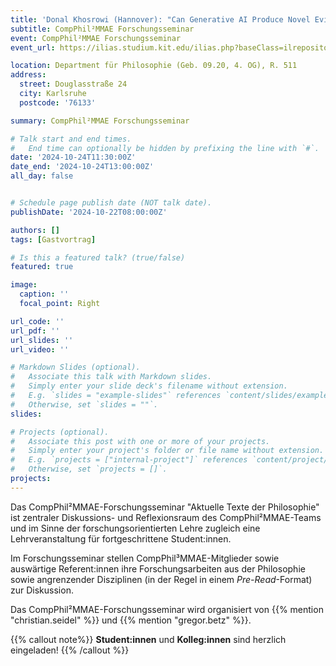 ```yaml
---
title: 'Donal Khosrowi (Hannover): "Can Generative AI Produce Novel Evidence in the Historical Sciences?"'
subtitle: CompPhil²MMAE Forschungsseminar
event: CompPhil²MMAE Forschungsseminar
event_url: https://ilias.studium.kit.edu/ilias.php?baseClass=ilrepositorygui&ref_id=2472112

location: Department für Philosophie (Geb. 09.20, 4. OG), R. 511
address:
  street: Douglasstraße 24
  city: Karlsruhe
  postcode: '76133'

summary: CompPhil²MMAE Forschungsseminar

# Talk start and end times.
#   End time can optionally be hidden by prefixing the line with `#`.
date: '2024-10-24T11:30:00Z'
date_end: '2024-10-24T13:00:00Z'
all_day: false


# Schedule page publish date (NOT talk date).
publishDate: '2024-10-22T08:00:00Z'

authors: []
tags: [Gastvortrag]

# Is this a featured talk? (true/false)
featured: true

image:
  caption: ''
  focal_point: Right

url_code: ''
url_pdf: ''
url_slides: ''
url_video: ''

# Markdown Slides (optional).
#   Associate this talk with Markdown slides.
#   Simply enter your slide deck's filename without extension.
#   E.g. `slides = "example-slides"` references `content/slides/example-slides.md`.
#   Otherwise, set `slides = ""`.
slides:

# Projects (optional).
#   Associate this post with one or more of your projects.
#   Simply enter your project's folder or file name without extension.
#   E.g. `projects = ["internal-project"]` references `content/project/deep-learning/index.md`.
#   Otherwise, set `projects = []`.
projects:
---
```


Das CompPhil²MMAE-Forschungsseminar "Aktuelle Texte der Philosophie" ist zentraler Diskussions- und Reflexionsraum des CompPhil²MMAE-Teams und im Sinne der forschungsorientierten Lehre zugleich eine Lehrveranstaltung für fortgeschrittene Student:innen. 

Im Forschungsseminar stellen CompPhil³MMAE-Mitglieder sowie auswärtige Referent:innen ihre Forschungsarbeiten aus der Philosophie sowie angrenzender Disziplinen (in der Regel in einem *Pre-Read*-Format) zur Diskussion. 

Das CompPhil²MMAE-Forschungsseminar wird organisiert von {{% mention "christian.seidel" %}} und {{% mention "gregor.betz" %}}. 

{{% callout note%}}
**Student:innen** und **Kolleg:innen** sind herzlich eingeladen!
{{% /callout %}}


<!-- <mark style=hlblue>Student:innen sind herzlich willkommen!</mark> -->